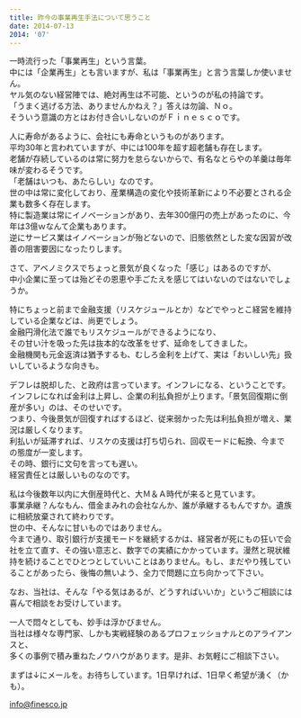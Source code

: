 ```yaml
---
title: 昨今の事業再生手法について思うこと
date: 2014-07-13
2014: '07'
---
```



一時流行った「事業再生」という言葉。  
中には「企業再生」とも言いますが、私は「事業再生」と言う言葉しか使いません。  
ヤル気のない経営陣では、絶対再生は不可能、というのが私の持論です。  
「うまく逃げる方法、ありませんかねえ？」答えは勿論、Ｎｏ。  
そういう意識の方とはお付き合いしないのがＦｉｎｅｓｃｏです。  
  
人に寿命があるように、会社にも寿命というものがあります。  
平均30年と言われていますが、中には100年を超す超老舗も存在します。  
老舗が存続しているのは常に努力を怠らないからで、有名なとらやの羊羹は毎年味が変わるそうです。  
「老舗はいつも、あたらしい」なのです。  
世の中は常に変化しており、産業構造の変化や技術革新により不必要とされる企業も数多く存在します。  
特に製造業は常にイノベーションがあり、去年300億円の売上があったのに、今年は3億ｗなんて企業もあります。  
逆にサービス業はイノベーションが殆どないので、旧態依然とした変な因習が改善の阻害要因になったりします。  
  
  
さて、アベノミクスでちょっと景気が良くなった「感じ」はあるのですが、  
中小企業に至っては殆どその恩恵や手ごたえを感じてはいないのではないでしょうか。  
  
特にちょっと前まで金融支援（リスケジュールとか）などでやっとこ経営を維持している企業などは、尚更でしょう。  
金融円滑化法で誰でもリスケジュールができるようになり、  
​その甘い汁を吸った先は抜本的な改革をせず、延命をしてきました。  
​金融機関も元金返済は猶予するも、むしろ金利を上げて、実は「おいしい先」扱いしているような向きも。  
  
デフレは脱却した、と政府は言っています。インフレになる、ということです。  
​インフレになれば金利は上昇し、企業の利払負担が上ります。「景気回復期に倒産が多い」のは、そのせいです。  
つまり、今後景気が回復すればするほど、従来弱かった先は利払負担が増え、業況は厳しくなります。  
利払いが延滞すれば、リスケの支援は打ち切られ、回収モードに転換、今までの態度が一変します。  
その時、銀行に文句を言っても遅い。  
経営責任とは厳しいものなのです。  
  
私は今後数年以内に大倒産時代と、大Ｍ＆Ａ時代が来ると見ています。  
事業承継？んなもん、借金まみれの会社なんか、誰が承継するもんですか。遺族に相続放棄されて終わりです。  
世の中、そんなに甘いものではありません。  
今まで通り、取引銀行が支援モードを継続するかは、経営者が死にもの狂いで会社を立て直す、その強い意志と、数字での実績にかかっています。漫然と現状維持を続けることでひとつとしていいことはありません。もし、まだやり残していることがあったら、後悔の無いよう、全力で問題に立ち向かって下さい。  
  
なお、当社は、そんな「やる気はあるが、どうすればいいか」というご相談には喜んで相談をお受けしています。  
  
一人で悶々としても、妙手は浮かびません。  
当社は様々な専門家、しかも実戦経験のあるプロフェッショナルとのアライアンスと、  
​多くの事例で積み重ねたノウハウがあります。是非、お気軽にご相談下さい。  
  
  
まずは↓にメールを。お待ちしています。1日早ければ、1日早く希望が湧く（かも）。

[info@finesco.jp](mailto:info@finesco.jp)